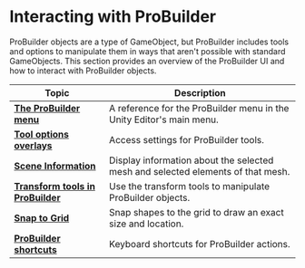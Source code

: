 #  Interacting with ProBuilder

ProBuilder objects are a type of GameObject, but ProBuilder includes tools and options to manipulate them in ways that aren't possible with standard GameObjects. This section provides an overview of the ProBuilder UI and how to interact with ProBuilder objects.

| **Topic** | **Description** |
| --- | --- |
| [**The ProBuilder menu**](menu.md) | A reference for the ProBuilder menu in the Unity Editor's main menu. |
| [**Tool options overlays**](tool-options-overlay.md) | Access settings for ProBuilder tools. |
| [**Scene Information**](Scene_Information.md) | Display information about the selected mesh and selected elements of that mesh. |
| [**Transform tools in ProBuilder**](Transform_Tools.md) | Use the transform tools to manipulate ProBuilder objects. |
| [**Snap to Grid**](snap-to-grid.md) | Snap shapes to the grid to draw an exact size and location. |
| [**ProBuilder shortcuts**](hotkeys.md) | Keyboard shortcuts for ProBuilder actions. |
